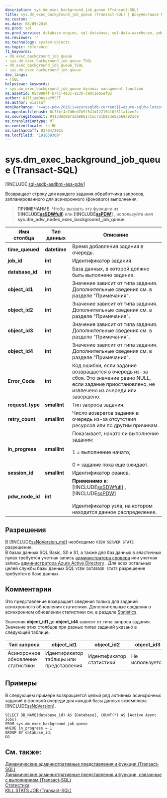 ```yaml
---
description: sys.dm_exec_background_job_queue (Transact-SQL)
title: sys.dm_exec_background_job_queue (Transact-SQL) | Документация Майкрософт
ms.custom: ''
ms.date: 08/09/2016
ms.prod: sql
ms.prod_service: database-engine, sql-database, sql-data-warehouse, pdw
ms.reviewer: ''
ms.technology: system-objects
ms.topic: reference
f1_keywords:
- dm_exec_background_job_queue
- sys.dm_exec_background_job_queue_TSQL
- dm_exec_background_job_queue_TSQL
- sys.dm_exec_background_job_queue
dev_langs:
- TSQL
helpviewer_keywords:
- sys.dm_exec_background_job_queue dynamic management function
ms.assetid: 05d9884f-b74c-4e3c-a23b-c90c1ea5ef02
author: WilliamDAssafMSFT
ms.author: wiassaf
monikerRange: '>=aps-pdw-2016||=azuresqldb-current||=azure-sqldw-latest||>=sql-server-2016||>=sql-server-linux-2017||=azuresqldb-mi-current'
ms.openlocfilehash: 6c7fbf4e7d6ed7b9f541d12215b10f311a14ee2c
ms.sourcegitcommit: 9413ddd8071da8861715c721b923e52669a921d8
ms.translationtype: MT
ms.contentlocale: ru-RU
ms.lasthandoff: 03/04/2021
ms.locfileid: "101839309"
---
```

# <a name="sysdm_exec_background_job_queue-transact-sql"></a>sys.dm_exec_background_job_queue (Transact-SQL)
[!INCLUDE [sql-asdb-asdbmi-asa-pdw](../../includes/applies-to-version/sql-asdb-asdbmi-asa-pdw.md)]

  Возвращает строку для каждого задания обработчика запросов, запланированного для асинхронного (фонового) выполнения.  
  
> **ПРИМЕЧАНИЕ.** Чтобы вызвать эту функцию из **[!INCLUDE[ssSDWfull](../../includes/sssdwfull-md.md)]** или **[!INCLUDE[ssPDW](../../includes/sspdw-md.md)]** , используйте имя **sys.dm_pdw_nodes_exec_background_job_queue**.  
  
|Имя столбца|Тип данных|Описание|  
|-----------------|---------------|-----------------|  
|**time_queued**|**datetime**|Время добавления задания в очередь.|  
|**job_id**|**int**|Идентификатор задания.|  
|**database_id**|**int**|База данных, в которой должно быть выполнено задание.|  
|**object_id1**|**int**|Значение зависит от типа задания. Дополнительные сведения см. в разделе "Примечания".|  
|**object_id2**|**int**|Значение зависит от типа задания. Дополнительные сведения см. в разделе "Примечания".|  
|**object_id3**|**int**|Значение зависит от типа задания. Дополнительные сведения см. в разделе "Примечания".|  
|**object_id4**|**int**|Значение зависит от типа задания. Дополнительные сведения см. в разделе "Примечания".|  
|**Error_Code**|**int**|Код ошибки, если задание возвращается в очередь из-за сбоя. Это значение равно NULL, если задание приостановлено, не извлечено из очереди или завершено.|  
|**request_type**|**smallint**|Тип запроса задания.|  
|**retry_count**|**smallint**|Число возвратов задания в очередь из-за отсутствия ресурсов или по другим причинам.|  
|**in_progress**|**smallint**|Показывает, начато ли выполнение задания:<br /><br /> 1 = выполнение начато;<br /><br /> 0 = задание пока еще ожидает.|  
|**session_id**|**smallint**|Идентификатор сеанса.|  
|**pdw_node_id**|**int**|**Применимо к**: [!INCLUDE[ssSDWfull](../../includes/sssdwfull-md.md)] , [!INCLUDE[ssPDW](../../includes/sspdw-md.md)]<br /><br /> Идентификатор узла, на котором находится данное распределение.|  
  
## <a name="permissions"></a>Разрешения

В [!INCLUDE[ssNoVersion_md](../../includes/ssnoversion-md.md)] необходимо `VIEW SERVER STATE` разрешение.   
В базах данных SQL Basic, S0 и S1, а также для баз данных в эластичных пулах требуется учетная запись [администратора сервера](/azure/azure-sql/database/logins-create-manage#existing-logins-and-user-accounts-after-creating-a-new-database) или учетная запись [администратора Azure Active Directory](/azure/azure-sql/database/authentication-aad-overview#administrator-structure) . Для всех остальных целей службы базы данных SQL `VIEW DATABASE STATE` разрешение требуется в базе данных.   
  
## <a name="remarks"></a>Комментарии  
 Это представление возвращает сведения только для заданий асинхронного обновления статистики. Дополнительные сведения о асинхронном обновлении статистики см. в разделе [Statistics](../../relational-databases/statistics/statistics.md).  
  
 Значения **object_id1** до **object_id4** зависят от типа запроса задания. Значение этих столбцов при разных типах заданий указано в следующей таблице.  
  
|Тип запроса|object_id1|object_id2|object_id3|object_id4|  
|------------------|-----------------|-----------------|-----------------|-----------------|  
|Асинхронное обновление статистики|Идентификатор таблицы или представления|Идентификатор статистики|Не используется|Не используется|  
  
## <a name="examples"></a>Примеры  
 В следующем примере возвращается целый ряд активных асинхронных заданий в фоновой очереди для каждой базы данных экземпляра [!INCLUDE[ssNoVersion](../../includes/ssnoversion-md.md)].  
  
```  
SELECT DB_NAME(database_id) AS [Database], COUNT(*) AS [Active Async Jobs]  
FROM sys.dm_exec_background_job_queue  
WHERE in_progress = 1  
GROUP BY database_id;  
GO  
```  
  
## <a name="see-also"></a>См. также:  
 [Динамические административные представления и функции (Transact-SQL)](~/relational-databases/system-dynamic-management-views/system-dynamic-management-views.md)   
 [Динамические административные представления и функции, связанные с выполнением &#40;Transact-SQL&#41;](../../relational-databases/system-dynamic-management-views/execution-related-dynamic-management-views-and-functions-transact-sql.md)   
 [Статистика](../../relational-databases/statistics/statistics.md)   
 [KILL STATS JOB (Transact-SQL)](../../t-sql/language-elements/kill-stats-job-transact-sql.md)  
  

